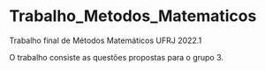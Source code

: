 # Trabalho_Metodos_Matematicos
Trabalho final de Métodos Matemáticos UFRJ 2022.1

O trabalho consiste as questões propostas para o grupo 3.
